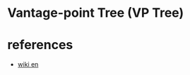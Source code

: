 # Vantage-point Tree (VP Tree)


# references 
- [wiki en](https://en.wikipedia.org/wiki/Vantage-point_tree)